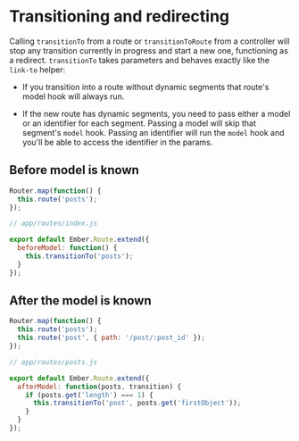 # Transitioning and redirecting

Calling `transitionTo` from a route or `transitionToRoute` from a controller will stop any transition currently in progress and start a new one, functioning as a redirect. `transitionTo` takes parameters and behaves exactly like the `link-to` helper:

* If you transition into a route without dynamic segments that route's model hook will always run.

* If the new route has dynamic segments, you need to pass either a model or an identifier for each segment. Passing a model will skip that segment's `model` hook. Passing an identifier will run the `model` hook and you'll be able to access the identifier in the params.


## Before model is known

```js
Router.map(function() {
  this.route('posts');
});
```

```js
// app/routes/index.js

export default Ember.Route.extend({
  beforeModel: function() {
    this.transitionTo('posts');
  }
});
```

## After the model is known

```js
Router.map(function() {
  this.route('posts');
  this.route('post', { path: '/post/:post_id' });
});
```

```js
// app/routes/posts.js

export default Ember.Route.extend({
  afterModel: function(posts, transition) {
    if (posts.get('length') === 1) {
      this.transitionTo('post', posts.get('firstObject'));
    }
  }
});
```
